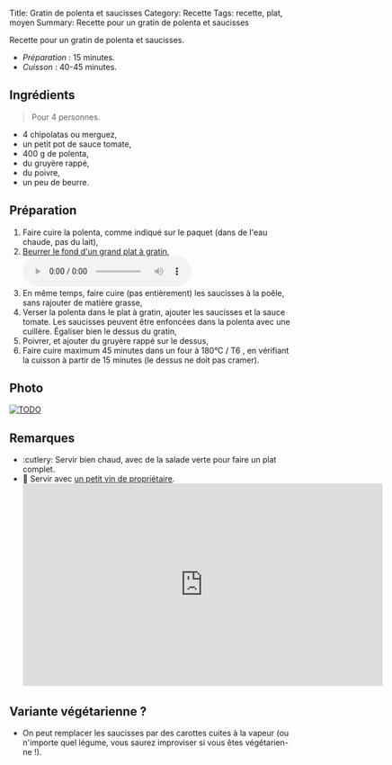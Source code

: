 Title: Gratin de polenta et saucisses
Category: Recette
Tags: recette, plat, moyen
Summary: Recette pour un gratin de polenta et saucisses

Recette pour un gratin de polenta et saucisses.

- *Préparation* : 15 minutes.
- *Cuisson* : 40-45 minutes.

## Ingrédients
> Pour 4 personnes.

- 4 chipolatas ou merguez,
- un petit pot de sauce tomate,
- 400 g de polenta,
- du gruyère rappé,
- du poivre,
- un peu de beurre.

## Préparation
1. Faire cuire la polenta, comme indiqué sur le paquet (dans de l'eau chaude, pas du lait),
2. [Beurrer le fond d'un grand plat à gratin](https://kaamelott-soundboard.2ec0b4.fr/#son/mettre_du_beurre_au_fond_du_plat),
    <audio controls><source src="https://kaamelott-soundboard.2ec0b4.fr/sounds/mettre_du_beurre_au_fond_du_plat.mp3" type="audio/mpeg">Your browser does not support the audio element.</audio>
3. En même temps, faire cuire (pas entièrement) les saucisses à la poêle, sans rajouter de matière grasse,
4. Verser la polenta dans le plat à gratin, ajouter les saucisses et la sauce tomate. Les saucisses peuvent être enfoncées dans la polenta avec une cuillère. Égaliser bien le dessus du gratin,
5. Poivrer, et ajouter du gruyère rappé sur le dessus,
6. Faire cuire maximum 45 minutes dans un four à 180°C / T6 <i class="fa fa-thermometer-full" aria-hidden="true"></i>, en vérifiant la cuisson à partir de 15 minutes (le dessus ne doit pas cramer).

## Photo
[![TODO]({filename}images/blank.png)](#)

## Remarques
- :cutlery: Servir bien chaud, avec de la salade verte pour faire un plat complet.
- :wine_glass: Servir avec [un petit vin de propriétaire](https://www.youtube.com/watch?v=9A0BU2g1rpA).
    <iframe width="640" height="360" src="https://www.youtube.com/embed/9A0BU2g1rpA" frameborder="0" gesture="media" allow="encrypted-media" allowfullscreen></iframe>

## Variante végétarienne ?
- On peut remplacer les saucisses par des carottes cuites à la vapeur (ou n'importe quel légume, vous saurez improviser si vous êtes végétarien-ne !).
